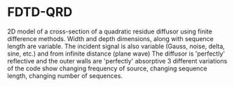 # FDTD-QRD

2D model of a cross-section of a quadratic residue diffusor using finite difference methods.
Width and depth dimensions, along with sequence length are variable. 
The incident signal is also variable (Gauss, noise, delta, sine, etc.) and from infinite distance (plane wave)
The diffusor is 'perfectly' reflective and the outer walls are 'perfectly' absorptive
3 different variations of the code show changing frequency of source, changing sequence length, changing number of sequences.

